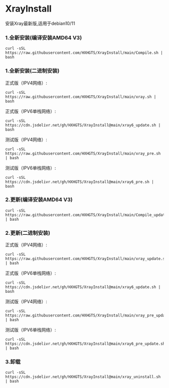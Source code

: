 # XrayInstall

安装Xray最新版,适用于debian10/11

### 1.全新安装(编译安装AMD64 V3)

```
curl -sSL https://raw.githubusercontent.com/HXHGTS/XrayInstall/main/Compile.sh | bash
```

### 1.全新安装(二进制安装)

正式版（IPV4网络）:

```
curl -sSL https://raw.githubusercontent.com/HXHGTS/XrayInstall/main/xray.sh | bash
```

正式版（IPV6单栈网络）:

```
curl -sSL https://cdn.jsdelivr.net/gh/HXHGTS/XrayInstall@main/xray6_update.sh | bash
```

测试版（IPV4网络）:

```
curl -sSL https://raw.githubusercontent.com/HXHGTS/XrayInstall/main/xray_pre.sh | bash
```

测试版（IPV6单栈网络）:

```
curl -sSL https://cdn.jsdelivr.net/gh/HXHGTS/XrayInstall@main/xray6_pre.sh | bash
```

### 2.更新(编译安装AMD64 V3)

```
curl -sSL https://raw.githubusercontent.com/HXHGTS/XrayInstall/main/Compile_update.sh | bash
```

### 2.更新(二进制安装)

正式版（IPV4网络）:

```
curl -sSL https://raw.githubusercontent.com/HXHGTS/XrayInstall/main/xray_update.sh | bash
```

正式版（IPV6单栈网络）:

```
curl -sSL https://cdn.jsdelivr.net/gh/HXHGTS/XrayInstall@main/xray6_update.sh | bash
```

测试版（IPV4网络）:

```
curl -sSL https://raw.githubusercontent.com/HXHGTS/XrayInstall/main/xray_pre_update.sh | bash
```

测试版（IPV6单栈网络）:

```
curl -sSL https://cdn.jsdelivr.net/gh/HXHGTS/XrayInstall@main/xray6_pre_update.sh | bash
```

### 3.卸载

```
curl -sSL https://cdn.jsdelivr.net/gh/HXHGTS/XrayInstall@main/xray_uninstall.sh | bash
```
